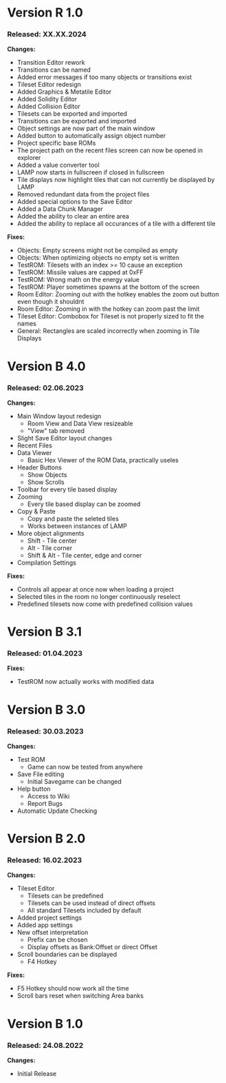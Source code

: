 # Version R 1.0
### Released: XX.XX.2024
**Changes:**
* Transition Editor rework
* Transitions can be named
* Added error messages if too many objects or transitions exist
* Tileset Editor redesign
* Added Graphics & Metatile Editor
* Added Solidity Editor
* Added Collision Editor
* Tilesets can be exported and imported
* Transitions can be exported and imported
* Object settings are now part of the main window
* Added button to automatically assign object number
* Project specific base ROMs
* The project path on the recent files screen can now be opened in explorer
* Added a value converter tool
* LAMP now starts in fullscreen if closed in fullscreen
* Tile displays now highlight tiles that can not currently be displayed by LAMP
* Removed redundant data from the project files
* Added special options to the Save Editor
* Added a Data Chunk Manager
* Added the ability to clear an entire area
* Added the ability to replace all occurances of a tile with a different tile
 
**Fixes:** 
* Objects: Empty screens might not be compiled as empty
* Objects: When optimizing objects no empty set is written
* TestROM: Tilesets with an index >= 10 cause an exception
* TestROM: Missile values are capped at 0xFF
* TestROM: Wrong math on the energy value
* TestROM: Player sometimes spawns at the bottom of the screen
* Room Editor: Zooming out with the hotkey enables the zoom out button even though it shouldnt
* Room Editor: Zooming in with the hotkey can zoom past the limit
* Tileset Editor: Combobox for Tileset is not properly sized to fit the names
* General: Rectangles are scaled incorrectly when zooming in Tile Displays

# Version B 4.0
### Released: 02.06.2023
**Changes:**
* Main Window layout redesign
  * Room View and Data View resizeable
  * "View" tab removed
* Slight Save Editor layout changes
* Recent Files
* Data Viewer
  * Basic Hex Viewer of the ROM Data, practically useles
* Header Buttons
  * Show Objects
  * Show Scrolls
* Toolbar for every tile based display
* Zooming
  * Every tile based display can be zoomed
* Copy & Paste
  * Copy and paste the seleted tiles
  * Works between instances of LAMP
* More object alignments
  * Shift - Tile center
  * Alt - Tile corner
  * Shift & Alt - Tile center, edge and corner
* Compilation Settings  

**Fixes:**
* Controls all appear at once now when loading a project
* Selected tiles in the room no longer continuously reselect
* Predefined tilesets now come with predefined collision values


# Version B 3.1
### Released: 01.04.2023  
**Fixes:**
* TestROM now actually works with modified data


# Version B 3.0
### Released: 30.03.2023
**Changes:**
* Test ROM
  * Game can now be tested from anywhere
* Save File editing
  * Initial Savegame can be changed
* Help button
  * Access to Wiki
  * Report Bugs
* Automatic Update Checking


# Version B 2.0
### Released: 16.02.2023
**Changes:**
* Tileset Editor
  * Tilesets can be predefined
  * Tilesets can be used instead of direct offsets
  * All standard Tilesets included by default
* Added project settings
* Added app settings
* New offset interpretation
  * Prefix can be chosen
  * Display offsets as Bank:Offset or direct Offset
* Scroll boundaries can be displayed
  * F4 Hotkey  

**Fixes:**
* F5 Hotkey should now work all the time
* Scroll bars reset when switching Area banks


# Version B 1.0
### Released: 24.08.2022
**Changes:**
* Initial Release